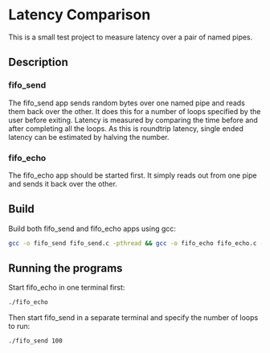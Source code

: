 # Latency Comparison

This is a small test project to measure latency over a pair of named pipes.

## Description

### fifo_send
The fifo_send app sends random bytes over one named pipe and reads them back over the other. It does this for a number of loops specified by the user before exiting. Latency is measured by comparing the time before and after completing all the loops. As this is roundtrip latency, single ended latency can be estimated by halving the number.

### fifo_echo
The fifo_echo app should be started first. It simply reads out from one pipe and sends it back over the other.

## Build

Build both fifo_send and fifo_echo apps using gcc:

```bash
gcc -o fifo_send fifo_send.c -pthread && gcc -o fifo_echo fifo_echo.c -pthread
```

## Running the programs

Start fifo_echo in one terminal first:

```bash
./fifo_echo
```

Then start fifo_send in a separate terminal and specify the number of loops to run:

```bash
./fifo_send 100
```
